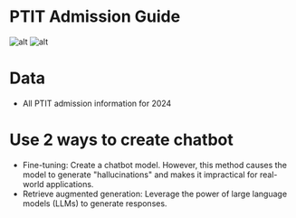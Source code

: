 # PTIT Admission Guide 
![alt](https://img.shields.io/badge/Jupyter-F37626.svg?&style=for-the-badge&logo=Jupyter&logoColor=white)
![alt](https://img.shields.io/badge/-HuggingFace-FDEE21?style=for-the-badge&logo=HuggingFace&logoColor=black)

# Data
- All PTIT admission information for 2024
# Use 2 ways to create chatbot
- Fine-tuning: Create a chatbot model. However, this method causes the model to generate "hallucinations" and makes it impractical for real-world applications.
- Retrieve augmented generation: Leverage the power of large language models (LLMs) to generate responses.
